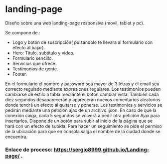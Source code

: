 # landing-page
 
Diseño sobre una web landing-page responsiva (movil, tablet y pc).

Se compone de :
 - Logo y botón de suscripción( pulsándolo te llevara al formulario con efecto al bajar).
 - Hero: Titulo, subtitulo y video.
 - Formulario sencillo.
 - Servicios que ofrece.
 - Testimonios de gente.
 - Footer.
 
 En el formulario el nombre y password sea mayor de 3 letras y el email sea correcto regulado mediante expresiones regulares.
 Los testimonios pueden cambiarse de estilo a tabla mediante el botón cambiar vista. También cada diez segundos desaparecerán y aparecerán nuevos comentarios aleatorios donde tendrá un efecto al quitarse y ponerse.
 Los testimonios y servicios se pedirán mediante una petición ajax de un archivo .json. En caso de que la conexión caiga, cada 5 segundos se volverá a pedir otra petición Ajax para insertarlos.
 Dispone de un botón para subir al inicio de la página que se hará con un efecto de subida.
 Para hacer un seguimiento se pide el permiso de la ubicación para que en consola salga el nombre de la ciudad donde se encuentra.
 
 ### Enlace de proceso: https://sergio8999.github.io/Landing-page/ .
